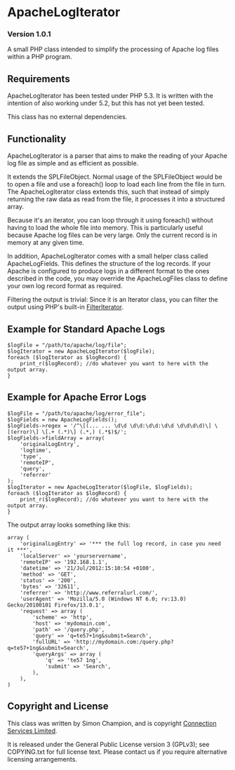 # ApacheLogIterator

### Version 1.0.1

A small PHP class intended to simplify the processing of Apache log files within a PHP program.

## Requirements

ApacheLogIterator has been tested under PHP 5.3. It is written with the intention of also working under 5.2, but this has not yet been tested.

This class has no external dependencies.

## Functionality

ApacheLogIterator is a parser that aims to make the reading of your Apache log file as simple and as efficient as possible.

It extends the SPLFileObject. Normal usage of the SPLFileObject would be to open a file and use a foreach() loop to load each line from the file in turn. The ApacheLogIterator class extends this, such that instead of simply returning the raw data as read from the file, it processes it into a structured array.

Because it's an iterator, you can loop through it using foreach() without having to load the whole file into memory. This is particularly useful because Apache log files can be very large. Only the current record is in memory at any given time.

In addition, ApacheLogIterator comes with a small helper class called ApacheLogFields. This defines the structure of the log records. If your Apache is configured to produce logs in a different format to the ones described in the code, you may override the ApacheLogFiles class to define your own log record format as required.

Filtering the output is trivial: Since it is an Iterator class, you can filter the output using PHP's built-in [FilterIterator](http://php.net/manual/en/class.filteriterator.php).

## Example for Standard Apache Logs

    $logFile = "/path/to/apache/log/file";
    $logIterator = new ApacheLogIterator($logFile);
    foreach ($logIterator as $logRecord) {
        print_r($logRecord); //do whatever you want to here with the output array.
    }

## Example for Apache Error Logs

    $logFile = "/path/to/apache/log/error_file";
    $logFields = new ApacheLogFields();
    $logFields->regex = '/^\[(... ... \d\d \d\d:\d\d:\d\d \d\d\d\d)\] \[(error)\] \[.+ (.*)\] (.*,) (.*$)$/';         
    $logFields->fieldArray = array(                                                                      
        'originalLogEntry',
        'logtime',
        'type',
        'remoteIP',                                                                                      
        'query',
        'referrer'                                                                                       
    );
    $logIterator = new ApacheLogIterator($logFile, $logFields);                                    
    foreach ($logIterator as $logRecord) {
        print_r($logRecord); //do whatever you want to here with the output array.
    }

The output array looks something like this:

    array (
        'originalLogEntry' => '*** the full log record, in case you need it ***',
        'localServer' => 'yourservername',
        'remoteIP' => '192.168.1.1',
        'datetime' => '21/Jul/2012:15:10:54 +0100',
        'method' => 'GET',
        'status' => '200',
        'bytes' => '32611',
        'referrer' => 'http://www.referralurl.com/',
        'userAgent' => 'Mozilla/5.0 (Windows NT 6.0; rv:13.0) Gecko/20100101 Firefox/13.0.1',
        'request' => array (
            'scheme' => 'http',
            'host' => 'mydomain.com',
            'path' => '/query.php',
            'query' => 'q=te57+1ng&submit=Search',
            'fullURL' => 'http://mydomain.com:/query.php?q=te57+1ng&submit=Search',
            'queryArgs' => array (
                'q' => 'te57 1ng',
                'submit' => 'Search',
            ),
        ),
    )

## Copyright and License

This class was written by Simon Champion, and is copyright [Connection Services Limited](http://www.connectionservices.com/).

It is released under the General Public License version 3 (GPLv3); see COPYING.txt for full license text. Please contact us if you require alternative licensing arrangements.

